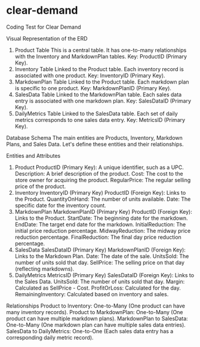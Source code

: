 # clear-demand
Coding Test for Clear Demand

Visual Representation of the ERD

1. Product Table
This is a central table.
It has one-to-many relationships with the Inventory and MarkdownPlan tables.
Key: ProductID (Primary Key).
2. Inventory Table
Linked to the Product table.
Each inventory record is associated with one product.
Key: InventoryID (Primary Key).
3. MarkdownPlan Table
Linked to the Product table.
Each markdown plan is specific to one product.
Key: MarkdownPlanID (Primary Key).
4. SalesData Table
Linked to the MarkdownPlan table.
Each sales data entry is associated with one markdown plan.
Key: SalesDataID (Primary Key).
5. DailyMetrics Table
Linked to the SalesData table.
Each set of daily metrics corresponds to one sales data entry.
Key: MetricsID (Primary Key).

Database Schema
The main entities are Products, Inventory, Markdown Plans, and Sales Data. Let's define these entities and their relationships.

Entities and Attributes
1. Product
ProductID (Primary Key): A unique identifier, such as a UPC.
Description: A brief description of the product.
Cost: The cost to the store owner for acquiring the product.
RegularPrice: The regular selling price of the product.
2. Inventory
InventoryID (Primary Key)
ProductID (Foreign Key): Links to the Product.
QuantityOnHand: The number of units available.
Date: The specific date for the inventory count.
3. MarkdownPlan
MarkdownPlanID (Primary Key)
ProductID (Foreign Key): Links to the Product.
StartDate: The beginning date for the markdown.
EndDate: The target end date for the markdown.
InitialReduction: The initial price reduction percentage.
MidwayReduction: The midway price reduction percentage.
FinalReduction: The final day price reduction percentage.
4. SalesData
SalesDataID (Primary Key)
MarkdownPlanID (Foreign Key): Links to the Markdown Plan.
Date: The date of the sale.
UnitsSold: The number of units sold that day.
SellPrice: The selling price on that day (reflecting markdowns).
5. DailyMetrics
MetricsID (Primary Key)
SalesDataID (Foreign Key): Links to the Sales Data.
UnitsSold: The number of units sold that day.
Margin: Calculated as SellPrice - Cost.
ProfitOrLoss: Calculated for the day.
RemainingInventory: Calculated based on inventory and sales.

Relationships
Product to Inventory: One-to-Many (One product can have many inventory records).
Product to MarkdownPlan: One-to-Many (One product can have multiple markdown plans).
MarkdownPlan to SalesData: One-to-Many (One markdown plan can have multiple sales data entries).
SalesData to DailyMetrics: One-to-One (Each sales data entry has a corresponding daily metric record).
